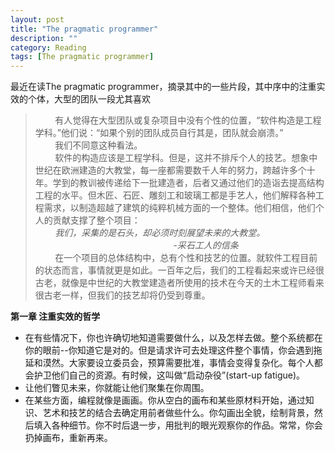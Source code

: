 ```yaml
---
layout: post
title: "The pragmatic programmer"
description: ""
category: Reading
tags: [The pragmatic programmer]
---
```



最近在读The pragmatic programmer，摘录其中的一些片段，其中序中的注重实效的个体，大型的团队一段尤其喜欢

> &nbsp;&nbsp;&nbsp;&nbsp;&nbsp;&nbsp;&nbsp;&nbsp;有人觉得在大型团队或复杂项目中没有个性的位置，“软件构造是工程学科。”他们说：“如果个别的团队成员自行其是，团队就会崩溃。”<br/>
&nbsp;&nbsp;&nbsp;&nbsp;&nbsp;&nbsp;&nbsp;&nbsp;我们不同意这种看法。<br/>
&nbsp;&nbsp;&nbsp;&nbsp;&nbsp;&nbsp;&nbsp;&nbsp;软件的构造应该是工程学科。但是，这并不排斥个人的技艺。想象中世纪在欧洲建造的大教堂，每一座都需要数千人年的努力，跨越许多个十年。学到的教训被传递给下一批建造者，后者又通过他们的造诣去提高结构工程的水平。但木匠、石匠、雕刻工和玻璃工都是手艺人，他们解释各种工程需求，以制造超越了建筑的纯粹机械方面的一个整体。他们相信，他们个人的贡献支撑了整个项目：<br/>
*&nbsp;&nbsp;&nbsp;&nbsp;&nbsp;&nbsp;&nbsp;&nbsp;我们，采集的是石头，却必须时刻展望未来的大教堂。<br/>
&nbsp;&nbsp;&nbsp;&nbsp;&nbsp;&nbsp;&nbsp;&nbsp;&nbsp;&nbsp;&nbsp;&nbsp;&nbsp;&nbsp;&nbsp;&nbsp;&nbsp;&nbsp;&nbsp;&nbsp;&nbsp;&nbsp;&nbsp;&nbsp;&nbsp;&nbsp;&nbsp;&nbsp;&nbsp;&nbsp;&nbsp;&nbsp;&nbsp;&nbsp;&nbsp;&nbsp;&nbsp;&nbsp;&nbsp;&nbsp;&nbsp;&nbsp;&nbsp;&nbsp;&nbsp;&nbsp;&nbsp;&nbsp;&nbsp;&nbsp;&nbsp;&nbsp;&nbsp;&nbsp;&nbsp;&nbsp;-采石工人的信条<br/>*
&nbsp;&nbsp;&nbsp;&nbsp;&nbsp;&nbsp;&nbsp;&nbsp;在一个项目的总体结构中，总有个性和技艺的位置。就软件工程目前的状态而言，事情就更是如此。一百年之后，我们的工程看起来或许已经很古老，就像是中世纪的大教堂建造者所使用的技术在今天的土木工程师看来很古老一样，但我们的技艺却将仍受到尊重。<br/>

**第一章 注重实效的哲学**

* 在有些情况下，你也许确切地知道需要做什么，以及怎样去做。整个系统都在你的眼前--你知道它是对的。但是请求许可去处理这件整个事情，你会遇到拖延和漠然。大家要设立委员会，预算需要批准，事情会变得复杂化。每个人都会护卫他们自己的资源。有时候，这叫做“启动杂役”(start-up fatigue)。
* 让他们瞥见未来，你就能让他们聚集在你周围。
* 在某些方面，编程就像是画画。你从空白的画布和某些原材料开始，通过知识、艺术和技艺的结合去确定用前者做些什么。你勾画出全貌，绘制背景，然后填入各种细节。你不时后退一步，用批判的眼光观察你的作品。常常，你会扔掉画布，重新再来。
